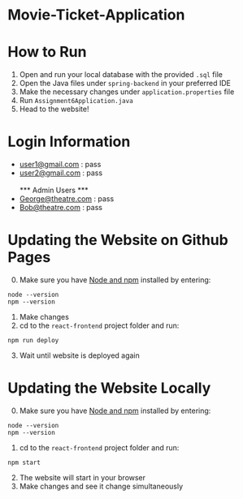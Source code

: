 # Movie-Ticket-Application

# How to Run
1. Open and run your local database with the provided `.sql` file
2. Open the Java files under `spring-backend` in your preferred IDE
3. Make the necessary changes under `application.properties` file
4. Run `Assignment6Application.java`
5. Head to the website! 

# Login Information
* user1@gmail.com : pass
* user2@gmail.com : pass
<br/><br/>*** Admin Users ***<br/>
* George@theatre.com : pass
* Bob@theatre.com : pass

# Updating the Website on Github Pages
0. Make sure you have [Node and npm](https://nodejs.org/en/download/) installed by entering:
```
node --version
npm --version
```
1. Make changes
2. cd to the `react-frontend` project folder and run:
```
npm run deploy
```
3. Wait until website is deployed again

# Updating the Website Locally
0. Make sure you have [Node and npm](https://nodejs.org/en/download/) installed by entering:
```
node --version
npm --version
```
1. cd to the `react-frontend` project folder and run:
```
npm start
```
2. The website will start in your browser
3. Make changes and see it change simultaneously
